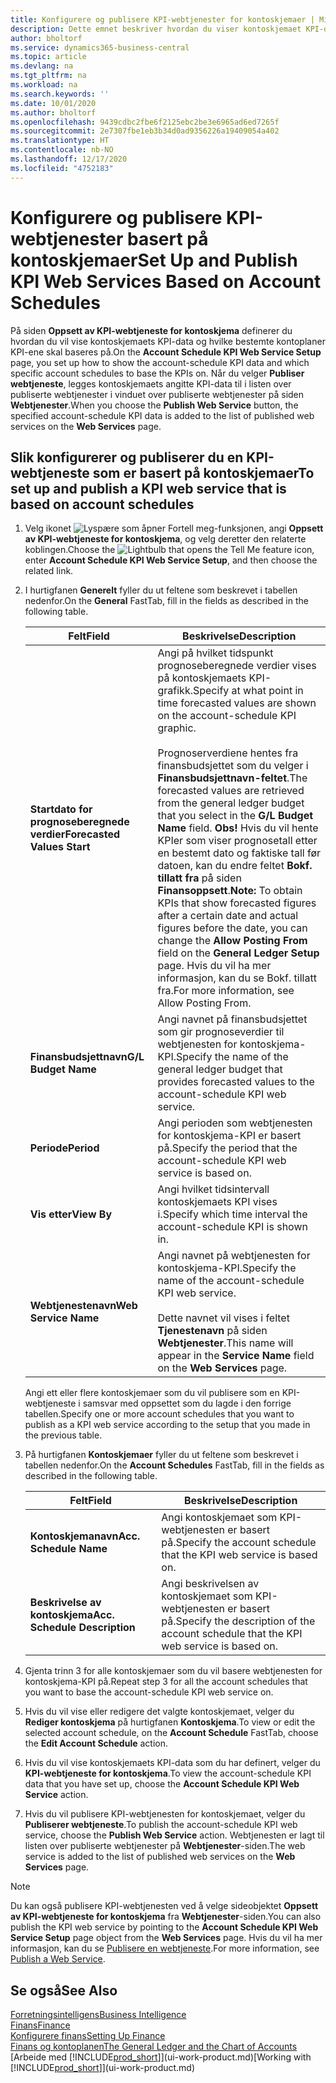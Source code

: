 ```yaml
---
title: Konfigurere og publisere KPI-webtjenester for kontoskjemaer | Microsoft-dokumentasjon
description: Dette emnet beskriver hvordan du viser kontoskjemaet KPI-data som er basert på bestemte kontoskjemaer.
author: bholtorf
ms.service: dynamics365-business-central
ms.topic: article
ms.devlang: na
ms.tgt_pltfrm: na
ms.workload: na
ms.search.keywords: ''
ms.date: 10/01/2020
ms.author: bholtorf
ms.openlocfilehash: 9439cdbc2fbe6f2125ebc2be3e6965ad6ed7265f
ms.sourcegitcommit: 2e7307fbe1eb3b34d0ad9356226a19409054a402
ms.translationtype: HT
ms.contentlocale: nb-NO
ms.lasthandoff: 12/17/2020
ms.locfileid: "4752183"
---
```

# <a name="set-up-and-publish-kpi-web-services-based-on-account-schedules"></a><span data-ttu-id="2dab2-103">Konfigurere og publisere KPI-webtjenester basert på kontoskjemaer</span><span class="sxs-lookup"><span data-stu-id="2dab2-103">Set Up and Publish KPI Web Services Based on Account Schedules</span></span>
<span data-ttu-id="2dab2-104">På siden **Oppsett av KPI-webtjeneste for kontoskjema** definerer du hvordan du vil vise kontoskjemaets KPI-data og hvilke bestemte kontoplaner KPI-ene skal baseres på.</span><span class="sxs-lookup"><span data-stu-id="2dab2-104">On the **Account Schedule KPI Web Service Setup** page, you set up how to show the account-schedule KPI data and which specific account schedules to base the KPIs on.</span></span> <span data-ttu-id="2dab2-105">Når du velger **Publiser webtjeneste**, legges kontoskjemaets angitte KPI-data til i listen over publiserte webtjenester i vinduet over publiserte webtjenester på siden **Webtjenester**.</span><span class="sxs-lookup"><span data-stu-id="2dab2-105">When you choose the **Publish Web Service** button, the specified account-schedule KPI data is added to the list of published web services on the **Web Services** page.</span></span>  

## <a name="to-set-up-and-publish-a-kpi-web-service-that-is-based-on-account-schedules"></a><span data-ttu-id="2dab2-106">Slik konfigurerer og publiserer du en KPI-webtjeneste som er basert på kontoskjemaer</span><span class="sxs-lookup"><span data-stu-id="2dab2-106">To set up and publish a KPI web service that is based on account schedules</span></span>  
1.  <span data-ttu-id="2dab2-107">Velg ikonet ![Lyspære som åpner Fortell meg-funksjonen](media/ui-search/search_small.png "Fortell hva du vil gjøre"), angi **Oppsett av KPI-webtjeneste for kontoskjema**, og velg deretter den relaterte koblingen.</span><span class="sxs-lookup"><span data-stu-id="2dab2-107">Choose the ![Lightbulb that opens the Tell Me feature](media/ui-search/search_small.png "Tell me what you want to do") icon, enter **Account Schedule KPI Web Service Setup**, and then choose the related link.</span></span>  
2.  <span data-ttu-id="2dab2-108">I hurtigfanen **Generelt** fyller du ut feltene som beskrevet i tabellen nedenfor.</span><span class="sxs-lookup"><span data-stu-id="2dab2-108">On the **General** FastTab, fill in the fields as described in the following table.</span></span>  

    |<span data-ttu-id="2dab2-109">Felt</span><span class="sxs-lookup"><span data-stu-id="2dab2-109">Field</span></span>|<span data-ttu-id="2dab2-110">Beskrivelse</span><span class="sxs-lookup"><span data-stu-id="2dab2-110">Description</span></span>|  
    |---------------------------------|---------------------------------------|  
    |<span data-ttu-id="2dab2-111">**Startdato for prognoseberegnede verdier**</span><span class="sxs-lookup"><span data-stu-id="2dab2-111">**Forecasted Values Start**</span></span>|<span data-ttu-id="2dab2-112">Angi på hvilket tidspunkt prognoseberegnede verdier vises på kontoskjemaets KPI-grafikk.</span><span class="sxs-lookup"><span data-stu-id="2dab2-112">Specify at what point in time forecasted values are shown on the account-schedule KPI graphic.</span></span><br /><br /> <span data-ttu-id="2dab2-113">Prognoserverdiene hentes fra finansbudsjettet som du velger i **Finansbudsjettnavn-feltet**.</span><span class="sxs-lookup"><span data-stu-id="2dab2-113">The forecasted values are retrieved from the general ledger budget that you select in the **G/L Budget Name** field.</span></span> <span data-ttu-id="2dab2-114">**Obs!** Hvis du vil hente KPIer som viser prognosetall etter en bestemt dato og faktiske tall før datoen, kan du endre feltet **Bokf. tillatt fra** på siden **Finansoppsett**.</span><span class="sxs-lookup"><span data-stu-id="2dab2-114">**Note:**  To obtain KPIs that show forecasted figures after a certain date and actual figures before the date, you can change the **Allow Posting From** field on the **General Ledger Setup** page.</span></span> <span data-ttu-id="2dab2-115">Hvis du vil ha mer informasjon, kan du se Bokf. tillatt fra.</span><span class="sxs-lookup"><span data-stu-id="2dab2-115">For more information, see Allow Posting From.</span></span>|  
    |<span data-ttu-id="2dab2-116">**Finansbudsjettnavn**</span><span class="sxs-lookup"><span data-stu-id="2dab2-116">**G/L Budget Name**</span></span>|<span data-ttu-id="2dab2-117">Angi navnet på finansbudsjettet som gir prognoseverdier til webtjenesten for kontoskjema-KPI.</span><span class="sxs-lookup"><span data-stu-id="2dab2-117">Specify the name of the general ledger budget that provides forecasted values to the account-schedule KPI web service.</span></span>|  
    |<span data-ttu-id="2dab2-118">**Periode**</span><span class="sxs-lookup"><span data-stu-id="2dab2-118">**Period**</span></span>|<span data-ttu-id="2dab2-119">Angi perioden som webtjenesten for kontoskjema-KPI er basert på.</span><span class="sxs-lookup"><span data-stu-id="2dab2-119">Specify the period that the account-schedule KPI web service is based on.</span></span>|  
    |<span data-ttu-id="2dab2-120">**Vis etter**</span><span class="sxs-lookup"><span data-stu-id="2dab2-120">**View By**</span></span>|<span data-ttu-id="2dab2-121">Angi hvilket tidsintervall kontoskjemaets KPI vises i.</span><span class="sxs-lookup"><span data-stu-id="2dab2-121">Specify which time interval the account-schedule KPI is shown in.</span></span>|  
    |<span data-ttu-id="2dab2-122">**Webtjenestenavn**</span><span class="sxs-lookup"><span data-stu-id="2dab2-122">**Web Service Name**</span></span>|<span data-ttu-id="2dab2-123">Angi navnet på webtjenesten for kontoskjema-KPI.</span><span class="sxs-lookup"><span data-stu-id="2dab2-123">Specify the name of the account-schedule KPI web service.</span></span><br /><br /> <span data-ttu-id="2dab2-124">Dette navnet vil vises i feltet **Tjenestenavn** på siden **Webtjenester**.</span><span class="sxs-lookup"><span data-stu-id="2dab2-124">This name will appear in the **Service Name** field on the **Web Services** page.</span></span>|  

    <span data-ttu-id="2dab2-125">Angi ett eller flere kontoskjemaer som du vil publisere som en KPI-webtjeneste i samsvar med oppsettet som du lagde i den forrige tabellen.</span><span class="sxs-lookup"><span data-stu-id="2dab2-125">Specify one or more account schedules that you want to publish as a KPI web service according to the setup that you made in the previous table.</span></span>  

3.  <span data-ttu-id="2dab2-126">På hurtigfanen **Kontoskjemaer** fyller du ut feltene som beskrevet i tabellen nedenfor.</span><span class="sxs-lookup"><span data-stu-id="2dab2-126">On the **Account Schedules** FastTab, fill in the fields as described in the following table.</span></span>  

    |<span data-ttu-id="2dab2-127">Felt</span><span class="sxs-lookup"><span data-stu-id="2dab2-127">Field</span></span>|<span data-ttu-id="2dab2-128">Beskrivelse</span><span class="sxs-lookup"><span data-stu-id="2dab2-128">Description</span></span>|  
    |---------------------------------|---------------------------------------|  
    |<span data-ttu-id="2dab2-129">**Kontoskjemanavn**</span><span class="sxs-lookup"><span data-stu-id="2dab2-129">**Acc. Schedule Name**</span></span>|<span data-ttu-id="2dab2-130">Angi kontoskjemaet som KPI-webtjenesten er basert på.</span><span class="sxs-lookup"><span data-stu-id="2dab2-130">Specify the account schedule that the KPI web service is based on.</span></span>|  
    |<span data-ttu-id="2dab2-131">**Beskrivelse av kontoskjema**</span><span class="sxs-lookup"><span data-stu-id="2dab2-131">**Acc. Schedule Description**</span></span>|<span data-ttu-id="2dab2-132">Angi beskrivelsen av kontoskjemaet som KPI-webtjenesten er basert på.</span><span class="sxs-lookup"><span data-stu-id="2dab2-132">Specify the description of the account schedule that the KPI web service is based on.</span></span>|  

4.  <span data-ttu-id="2dab2-133">Gjenta trinn 3 for alle kontoskjemaer som du vil basere webtjenesten for kontoskjema-KPI på.</span><span class="sxs-lookup"><span data-stu-id="2dab2-133">Repeat step 3 for all the account schedules that you want to base the account-schedule KPI web service on.</span></span>  
5.  <span data-ttu-id="2dab2-134">Hvis du vil vise eller redigere det valgte kontoskjemaet, velger du **Rediger kontoskjema** på hurtigfanen **Kontoskjema**.</span><span class="sxs-lookup"><span data-stu-id="2dab2-134">To view or edit the selected account schedule, on the **Account Schedule** FastTab, choose the **Edit Account Schedule** action.</span></span>  
6.  <span data-ttu-id="2dab2-135">Hvis du vil vise kontoskjemaets KPI-data som du har definert, velger du **KPI-webtjeneste for kontoskjema**.</span><span class="sxs-lookup"><span data-stu-id="2dab2-135">To view the account-schedule KPI data that you have set up, choose the **Account Schedule KPI Web Service** action.</span></span>  
7.  <span data-ttu-id="2dab2-136">Hvis du vil publisere KPI-webtjenesten for kontoskjemaet, velger du **Publiserer webtjeneste**.</span><span class="sxs-lookup"><span data-stu-id="2dab2-136">To publish the account-schedule KPI web service, choose the **Publish Web Service** action.</span></span> <span data-ttu-id="2dab2-137">Webtjenesten er lagt til listen over publiserte webtjenester på **Webtjenester**-siden.</span><span class="sxs-lookup"><span data-stu-id="2dab2-137">The web service is added to the list of published web services on the **Web Services** page.</span></span>  

> [!NOTE]  
>  <span data-ttu-id="2dab2-138">Du kan også publisere KPI-webtjenesten ved å velge sideobjektet **Oppsett av KPI-webtjeneste for kontoskjema** fra **Webtjenester**-siden.</span><span class="sxs-lookup"><span data-stu-id="2dab2-138">You can also publish the KPI web service by pointing to the **Account Schedule KPI Web Service Setup** page object from the **Web Services** page.</span></span> <span data-ttu-id="2dab2-139">Hvis du vil ha mer informasjon, kan du se [Publisere en webtjeneste](across-how-publish-web-service.md).</span><span class="sxs-lookup"><span data-stu-id="2dab2-139">For more information, see [Publish a Web Service](across-how-publish-web-service.md).</span></span>  

## <a name="see-also"></a><span data-ttu-id="2dab2-140">Se også</span><span class="sxs-lookup"><span data-stu-id="2dab2-140">See Also</span></span>  
[<span data-ttu-id="2dab2-141">Forretningsintelligens</span><span class="sxs-lookup"><span data-stu-id="2dab2-141">Business Intelligence</span></span>](bi.md)  
[<span data-ttu-id="2dab2-142">Finans</span><span class="sxs-lookup"><span data-stu-id="2dab2-142">Finance</span></span>](finance.md)  
[<span data-ttu-id="2dab2-143">Konfigurere finans</span><span class="sxs-lookup"><span data-stu-id="2dab2-143">Setting Up Finance</span></span>](finance-setup-finance.md)  
[<span data-ttu-id="2dab2-144">Finans og kontoplanen</span><span class="sxs-lookup"><span data-stu-id="2dab2-144">The General Ledger and the Chart of Accounts</span></span>](finance-general-ledger.md)  
<span data-ttu-id="2dab2-145">[Arbeide med [!INCLUDE[prod_short](includes/prod_short.md)]](ui-work-product.md)</span><span class="sxs-lookup"><span data-stu-id="2dab2-145">[Working with [!INCLUDE[prod_short](includes/prod_short.md)]](ui-work-product.md)</span></span>
